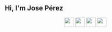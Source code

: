 <h2>
Hi, I'm Jose Pérez</h2>

<div align="center">



  
  <a href="mailto:joseperezdmgz@gmail.com" target="blank"><img src="https://img.icons8.com/doodle/48/000000/gmail.png" width="30px"/></a> 
  <a href="https://in.linkedin.com/in/joseperezdmgz" target="blank"><img src="https://img.icons8.com/doodle/48/000000/linkedin.png" width="30px"/></a>
  <a href="https://twitter.com/joseperezdmgz" target="blank"><img src="https://img.icons8.com/doodle/48/000000/twitter.png" width="30px"/></a>
  <a href="https://joseperezdmgz.netlify.app" target="blank"><img src="https://img.icons8.com/doodle/48/000000/chrome.png" width="30px"/></a>

</div>
